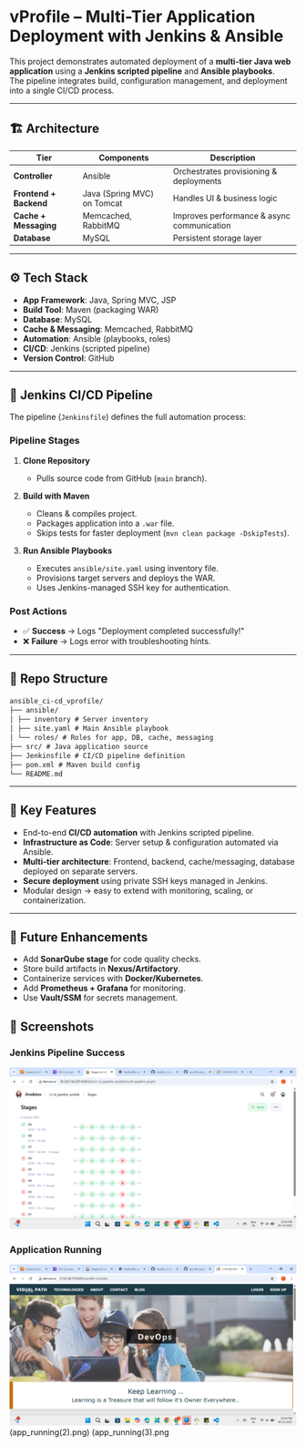 # vProfile – Multi-Tier Application Deployment with Jenkins & Ansible

This project demonstrates automated deployment of a **multi-tier Java web application** using a **Jenkins scripted pipeline** and **Ansible playbooks**.  
The pipeline integrates build, configuration management, and deployment into a single CI/CD process.

---

## 🏗 Architecture

| Tier | Components | Description |
|------|------------|-------------|
| **Controller** | Ansible | Orchestrates provisioning & deployments |
| **Frontend + Backend** | Java (Spring MVC) on Tomcat | Handles UI & business logic |
| **Cache + Messaging** | Memcached, RabbitMQ | Improves performance & async communication |
| **Database** | MySQL | Persistent storage layer |

---

## ⚙️ Tech Stack

- **App Framework**: Java, Spring MVC, JSP  
- **Build Tool**: Maven (packaging WAR)  
- **Database**: MySQL  
- **Cache & Messaging**: Memcached, RabbitMQ  
- **Automation**: Ansible (playbooks, roles)  
- **CI/CD**: Jenkins (scripted pipeline)  
- **Version Control**: GitHub  

---

## 🚀 Jenkins CI/CD Pipeline

The pipeline (`Jenkinsfile`) defines the full automation process:

### Pipeline Stages
1. **Clone Repository**  
   - Pulls source code from GitHub (`main` branch).  

2. **Build with Maven**  
   - Cleans & compiles project.  
   - Packages application into a `.war` file.  
   - Skips tests for faster deployment (`mvn clean package -DskipTests`).  

3. **Run Ansible Playbooks**  
   - Executes `ansible/site.yaml` using inventory file.  
   - Provisions target servers and deploys the WAR.  
   - Uses Jenkins-managed SSH key for authentication.  

### Post Actions
- ✅ **Success** → Logs "Deployment completed successfully!"  
- ❌ **Failure** → Logs error with troubleshooting hints.  

---

## 📂 Repo Structure

```
ansible_ci-cd_vprofile/
├── ansible/
│ ├── inventory # Server inventory
│ ├── site.yaml # Main Ansible playbook
│ └── roles/ # Roles for app, DB, cache, messaging
├── src/ # Java application source
├── Jenkinsfile # CI/CD pipeline definition
├── pom.xml # Maven build config
└── README.md
```

---

## 🌟 Key Features

- End-to-end **CI/CD automation** with Jenkins scripted pipeline.  
- **Infrastructure as Code**: Server setup & configuration automated via Ansible.  
- **Multi-tier architecture**: Frontend, backend, cache/messaging, database deployed on separate servers.  
- **Secure deployment** using private SSH keys managed in Jenkins.  
- Modular design → easy to extend with monitoring, scaling, or containerization.  

---

## 🔮 Future Enhancements

- Add **SonarQube stage** for code quality checks.  
- Store build artifacts in **Nexus/Artifactory**.  
- Containerize services with **Docker/Kubernetes**.  
- Add **Prometheus + Grafana** for monitoring.  
- Use **Vault/SSM** for secrets management.  

## 📸 Screenshots

### Jenkins Pipeline Success
![Jenkins Pipeline](jenkinspipeline.png)

### Application Running
![Application Frontend](app_running.png)
(app_running(2).png)
(app_running(3).png
